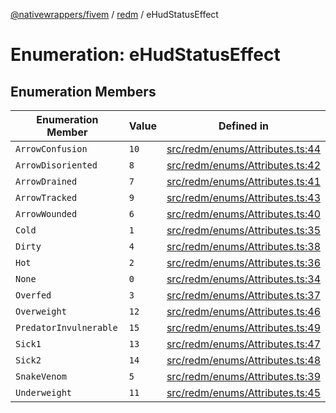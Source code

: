 [@nativewrappers/fivem](../../README.md) / [redm](../README.md) / eHudStatusEffect

# Enumeration: eHudStatusEffect

## Enumeration Members

| Enumeration Member | Value | Defined in |
| ------ | ------ | ------ |
| `ArrowConfusion` | `10` | [src/redm/enums/Attributes.ts:44](https://github.com/nativewrappers/fivem/blob/2d4fa96d0a81695a673fe4c595d3abfefbf554a5/src/redm/enums/Attributes.ts#L44) |
| `ArrowDisoriented` | `8` | [src/redm/enums/Attributes.ts:42](https://github.com/nativewrappers/fivem/blob/2d4fa96d0a81695a673fe4c595d3abfefbf554a5/src/redm/enums/Attributes.ts#L42) |
| `ArrowDrained` | `7` | [src/redm/enums/Attributes.ts:41](https://github.com/nativewrappers/fivem/blob/2d4fa96d0a81695a673fe4c595d3abfefbf554a5/src/redm/enums/Attributes.ts#L41) |
| `ArrowTracked` | `9` | [src/redm/enums/Attributes.ts:43](https://github.com/nativewrappers/fivem/blob/2d4fa96d0a81695a673fe4c595d3abfefbf554a5/src/redm/enums/Attributes.ts#L43) |
| `ArrowWounded` | `6` | [src/redm/enums/Attributes.ts:40](https://github.com/nativewrappers/fivem/blob/2d4fa96d0a81695a673fe4c595d3abfefbf554a5/src/redm/enums/Attributes.ts#L40) |
| `Cold` | `1` | [src/redm/enums/Attributes.ts:35](https://github.com/nativewrappers/fivem/blob/2d4fa96d0a81695a673fe4c595d3abfefbf554a5/src/redm/enums/Attributes.ts#L35) |
| `Dirty` | `4` | [src/redm/enums/Attributes.ts:38](https://github.com/nativewrappers/fivem/blob/2d4fa96d0a81695a673fe4c595d3abfefbf554a5/src/redm/enums/Attributes.ts#L38) |
| `Hot` | `2` | [src/redm/enums/Attributes.ts:36](https://github.com/nativewrappers/fivem/blob/2d4fa96d0a81695a673fe4c595d3abfefbf554a5/src/redm/enums/Attributes.ts#L36) |
| `None` | `0` | [src/redm/enums/Attributes.ts:34](https://github.com/nativewrappers/fivem/blob/2d4fa96d0a81695a673fe4c595d3abfefbf554a5/src/redm/enums/Attributes.ts#L34) |
| `Overfed` | `3` | [src/redm/enums/Attributes.ts:37](https://github.com/nativewrappers/fivem/blob/2d4fa96d0a81695a673fe4c595d3abfefbf554a5/src/redm/enums/Attributes.ts#L37) |
| `Overweight` | `12` | [src/redm/enums/Attributes.ts:46](https://github.com/nativewrappers/fivem/blob/2d4fa96d0a81695a673fe4c595d3abfefbf554a5/src/redm/enums/Attributes.ts#L46) |
| `PredatorInvulnerable` | `15` | [src/redm/enums/Attributes.ts:49](https://github.com/nativewrappers/fivem/blob/2d4fa96d0a81695a673fe4c595d3abfefbf554a5/src/redm/enums/Attributes.ts#L49) |
| `Sick1` | `13` | [src/redm/enums/Attributes.ts:47](https://github.com/nativewrappers/fivem/blob/2d4fa96d0a81695a673fe4c595d3abfefbf554a5/src/redm/enums/Attributes.ts#L47) |
| `Sick2` | `14` | [src/redm/enums/Attributes.ts:48](https://github.com/nativewrappers/fivem/blob/2d4fa96d0a81695a673fe4c595d3abfefbf554a5/src/redm/enums/Attributes.ts#L48) |
| `SnakeVenom` | `5` | [src/redm/enums/Attributes.ts:39](https://github.com/nativewrappers/fivem/blob/2d4fa96d0a81695a673fe4c595d3abfefbf554a5/src/redm/enums/Attributes.ts#L39) |
| `Underweight` | `11` | [src/redm/enums/Attributes.ts:45](https://github.com/nativewrappers/fivem/blob/2d4fa96d0a81695a673fe4c595d3abfefbf554a5/src/redm/enums/Attributes.ts#L45) |
